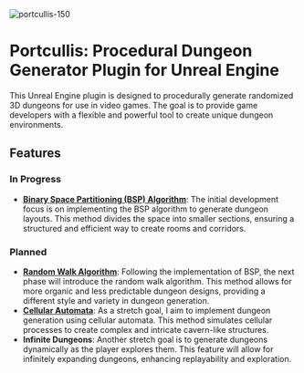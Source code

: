 ![portcullis-150](https://github.com/ChrisWhisker/portcullis/assets/6521800/07d6f12e-096e-4771-b38c-84b4dd459828)
# Portcullis: Procedural Dungeon Generator Plugin for Unreal Engine

This Unreal Engine plugin is designed to procedurally generate randomized 3D dungeons for use in video games. The goal is to provide game developers with a flexible and powerful tool to create unique dungeon environments.

## Features
### In Progress
- **[Binary Space Partitioning (BSP) Algorithm](https://en.wikipedia.org/wiki/Binary_space_partitioning)**: The initial development focus is on implementing the BSP algorithm to generate dungeon layouts. This method divides the space into smaller sections, ensuring a structured and efficient way to create rooms and corridors.

### Planned
- **[Random Walk Algorithm](https://en.wikipedia.org/wiki/Random_walk)**: Following the implementation of BSP, the next phase will introduce the random walk algorithm. This method allows for more organic and less predictable dungeon designs, providing a different style and variety in dungeon generation.
- **[Cellular Automata](https://en.wikipedia.org/wiki/Cellular_automaton?oldformat=true#Maze_generation)**: As a stretch goal, I aim to implement dungeon generation using cellular automata. This method simulates cellular processes to create complex and intricate cavern-like structures.
- **Infinite Dungeons**: Another stretch goal is to generate dungeons dynamically as the player explores them. This feature will allow for infinitely expanding dungeons, enhancing replayability and exploration.
